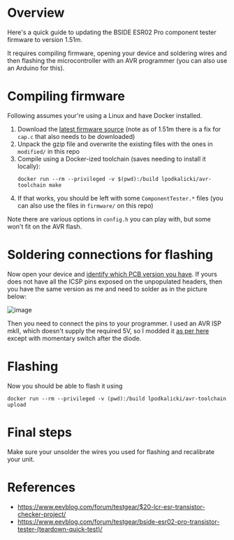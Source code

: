 # Overview

Here's a quick guide to updating the BSIDE ESR02 Pro component tester firmware to version 1.51m.

It requires compiling firmware, opening your device and soldering wires and then flashing the microcontroller with an AVR programmer (you can also use an Arduino for this).

# Compiling firmware

Following assumes your're using a Linux and have Docker installed.

1. Download the [latest firmware source](https://github.com/madires/Transistortester-Warehouse/blob/master/Firmware/m-firmware) (note as of 1.51m there is a fix for `cap.c` that also needs to be downloaded)
1. Unpack the gzip file and overwrite the existing files with the ones in `modified/` in this repo
1. Compile using a Docker-ized toolchain (saves needing to install it locally):
    ```
    docker run --rm --privileged -v $(pwd):/build lpodkalicki/avr-toolchain make
    ```
1. If that works, you should be left with some `ComponentTester.*` files (you can also use the files in `firmware/` on this repo)

Note there are various options in `config.h` you can play with, but some won't fit on the AVR flash.

# Soldering connections for flashing

Now open your device and [identify which PCB version you have](https://www.eevblog.com/forum/testgear/bside-esr02-pro-transistor-tester-(teardown-quick-test)/msg2866314/#msg2866314). If yours does not have all the ICSP pins exposed on the unpopulated headers, then you have the same version as me and need to solder as in the picture below:

![image](https://github.com/roger-/bside-firmware/assets/1389709/1362924a-63dd-4134-a1b8-575cbbf48763)

Then you need to connect the pins to your programmer. I used an AVR ISP mkII, which doesn't supply the required 5V, so I modded it [as per here](https://forum.arduino.cc/t/add-power-to-an-atmel-avrisp-mkii/122925) except with momentary switch after the diode.

# Flashing

Now you should be able to flash it using

```
docker run --rm --privileged -v (pwd):/build lpodkalicki/avr-toolchain upload
```

# Final steps

Make sure your unsolder the wires you used for flashing and recalibrate your unit.

# References
* https://www.eevblog.com/forum/testgear/$20-lcr-esr-transistor-checker-project/
* https://www.eevblog.com/forum/testgear/bside-esr02-pro-transistor-tester-(teardown-quick-test)/
